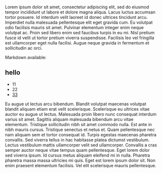 Lorem ipsum dolor sit amet, consectetur adipiscing elit, sed do eiusmod tempor incididunt ut labore et dolore magna aliqua. Lacus luctus accumsan tortor posuere. Id interdum velit laoreet id donec ultrices tincidunt arcu. Imperdiet nulla malesuada pellentesque elit eget gravida cum. Eu volutpat odio facilisis mauris sit amet. Pulvinar elementum integer enim neque volutpat ac. Proin sed libero enim sed faucibus turpis in eu mi. Nisl pretium fusce id velit ut tortor pretium viverra suspendisse. Facilisis leo vel fringilla est ullamcorper eget nulla facilisi. Augue neque gravida in fermentum et sollicitudin ac orci.

Markdown available:

## hello

* 11
* 22
* [33](https://google.com)

Eu augue ut lectus arcu bibendum. Blandit volutpat maecenas volutpat blandit aliquam etiam erat velit scelerisque. Scelerisque eu ultrices vitae auctor eu augue ut lectus. Malesuada proin libero nunc consequat interdum varius sit amet. Sagittis aliquam malesuada bibendum arcu vitae elementum. Tristique sollicitudin nibh sit amet commodo nulla. Est ante in nibh mauris cursus. Tristique senectus et netus et. Quam pellentesque nec nam aliquam sem et tortor consequat id. Turpis egestas maecenas pharetra convallis. Sed viverra tellus in hac habitasse platea dictumst vestibulum. Lectus vestibulum mattis ullamcorper velit sed ullamcorper. Convallis a cras semper auctor neque vitae tempus quam pellentesque. Eget lorem dolor sed viverra ipsum. Id cursus metus aliquam eleifend mi in nulla. Pharetra pharetra massa massa ultricies mi quis. Eget est lorem ipsum dolor sit. Non enim praesent elementum facilisis. Vel elit scelerisque mauris pellentesque.
